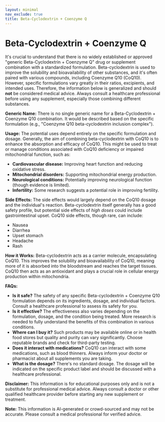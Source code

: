 ```yaml
---
layout: minimal
nav_exclude: true
title: Beta-Cyclodextrin + Coenzyme Q
---
```


# Beta-Cyclodextrin + Coenzyme Q

It's crucial to understand that there is no widely established or approved "generic Beta-Cyclodextrin + Coenzyme Q" drug or supplement combination with a standardized formulation. Beta-cyclodextrin is used to improve the solubility and bioavailability of other substances, and it's often paired with various compounds, including Coenzyme Q10 (CoQ10). However, specific formulations vary greatly in their ratios, excipients, and intended uses.  Therefore, the information below is generalized and should **not** be considered medical advice. Always consult a healthcare professional before using any supplement, especially those combining different substances.

**Generic Name:**  There is no single generic name for a Beta-Cyclodextrin + Coenzyme Q10 combination. It would be described based on the specific formulation (e.g., "Coenzyme Q10 beta-cyclodextrin inclusion complex").

**Usage:**  The potential uses depend entirely on the specific formulation and dosage.  Generally, the aim of combining beta-cyclodextrin with CoQ10 is to enhance the absorption and efficacy of CoQ10. This might be used to treat or manage conditions associated with CoQ10 deficiency or impaired mitochondrial function, such as:

* **Cardiovascular disease:**  Improving heart function and reducing oxidative stress.
* **Mitochondrial disorders:** Supporting mitochondrial energy production.
* **Neurological conditions:** Potentially improving neurological function (though evidence is limited).
* **Infertility:**  Some research suggests a potential role in improving fertility.


**Side Effects:**  The side effects would largely depend on the CoQ10 dosage and the individual's reaction.  Beta-cyclodextrin itself generally has a good safety profile, but potential side effects of *high doses* could include gastrointestinal upset. CoQ10 side effects, though rare, can include:

* Nausea
* Diarrhea
* Upset stomach
* Headache
* Rash


**How it Works:** Beta-cyclodextrin acts as a carrier molecule, encapsulating CoQ10. This improves the solubility and bioavailability of CoQ10, meaning more of it is absorbed into the bloodstream and reaches the target tissues. CoQ10 then acts as an antioxidant and plays a crucial role in cellular energy production within mitochondria.


**FAQs:**

* **Is it safe?**  The safety of any specific Beta-cyclodextrin + Coenzyme Q10 formulation depends on its ingredients, dosage, and individual factors.  Consult a healthcare professional to assess its safety for you.
* **Is it effective?** The effectiveness also varies depending on the formulation, dosage, and the condition being treated.  More research is needed to fully understand the benefits of this combination in various conditions.
* **Where can I buy it?**  Such products may be available online or in health food stores but quality and purity can vary significantly. Choose reputable brands and check for third-party testing.
* **Does it interact with medications?**  CoQ10 can interact with some medications, such as blood thinners. Always inform your doctor or pharmacist about all supplements you are taking.
* **What is the dosage?** There's no standard dosage.  The dosage will be indicated on the specific product label and should be discussed with a healthcare professional.


**Disclaimer:** This information is for educational purposes only and is not a substitute for professional medical advice.  Always consult a doctor or other qualified healthcare provider before starting any new supplement or treatment.


**Note:** This information is AI-generated or crowd-sourced and may not be accurate. Please consult a medical professional for verified advice.